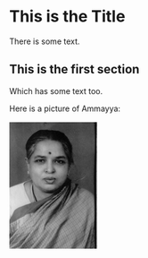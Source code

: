 # This is the Title

There is some text.

## This is the first section

Which has some text too.

Here is a picture of Ammayya:


![Picture of Raju](ammayya.png)
